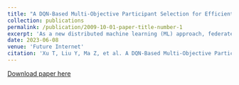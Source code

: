```yaml
---
title: "A DQN-Based Multi-Objective Participant Selection for Efficient Federated Learning"
collection: publications
permalink: /publication/2009-10-01-paper-title-number-1
excerpt: 'As a new distributed machine learning (ML) approach, federated learning (FL) shows great potential to preserve data privacy by enabling distributed data owners to collaboratively build a global model without sharing their raw data. However, the heterogeneity in terms of data distribution and hardware configurations make it hard to select participants from the thousands of nodes. In this paper, we propose a multi-objective node selection approach to improve time-to-accuracy performance while resisting malicious nodes. We firstly design a deep reinforcement learning-assisted FL framework. Then, the problem of multi-objective node selection under this framework is formulated as a Markov decision process (MDP), which aims to reduce the training time and improve model accuracy simultaneously. Finally, a Deep Q-Network (DQN)-based algorithm is proposed to efficiently solve the optimal set of participants for each iteration. Simulation results show that the proposed method not only significantly improves the accuracy and training speed of FL, but also has stronger robustness to resist malicious nodes.'
date: 2023-06-08
venue: 'Future Internet'
citation: 'Xu T, Liu Y, Ma Z, et al. A DQN-Based Multi-Objective Participant Selection for Efficient Federated Learning[J]. Future Internet, 2023, 15(6): 209.'
---
```

<!--This paper is about the number 1. The number 2 is left for future work.-->

[Download paper here](http://tongyangxu12.github.io/files/paper1.pdf)

<!--Recommended citation: Your Name, You. (2009). "Paper Title Number 1." <i>Journal 1</i>. 1(1).-->

<!--venue下面paperurl: 'http://tongyangxu12.github.io/files/paper1.pdf'-->
